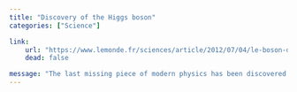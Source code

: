 ```yaml
---
title: "Discovery of the Higgs boson"
categories: ["Science"]

link:
    url: "https://www.lemonde.fr/sciences/article/2012/07/04/le-boson-de-higgs-decouvert-avec-99-9999-de-certitude_1728737_1650684.html"
    dead: false

message: "The last missing piece of modern physics has been discovered: the Higgs boson."
---
```


